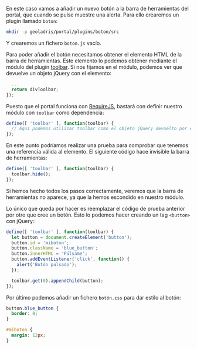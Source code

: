 En este caso vamos a añadir un nuevo botón a la barra de herramientas del portal, que cuando se pulse muestre una alerta. Para ello crearemos un plugin llamado `boton`:

```bash
mkdir -p geoladris/portal/plugins/boton/src
```

Y crearemos un fichero `boton.js` vacío.

Para poder añadir el botón necesitamos obtener el elemento HTML de la barra de herramientas. Este elemento lo podemos obtener mediante el módulo del plugin  [toolbar](https://github.com/geoladris/plugins/blob/master/base/src/toolbar.js). Si nos fijamos en el módulo, podemos ver que devuelve un objeto jQuery con el elemento:

```js
  ...
  return divToolbar;
});
```

Puesto que el portal funciona con [RequireJS](http://requirejs.org/), bastará con definir nuestro módulo con `toolbar` como dependencia:

```js
define([ 'toolbar' ], function(toolbar) {
  // Aquí podemos utilizar toolbar como el objeto jQuery devuelto por el módulo
});
```

En este punto podríamos realizar una prueba para comprobar que tenemos una referencia válida al elemento. El siguiente código hace invisible la barra de herramientas:

```js
define([ 'toolbar' ], function(toolbar) {
  toolbar.hide();
});
```

Si hemos hecho todos los pasos correctamente, veremos que la barra de herramientas no aparece, ya que la hemos escondido en nuestro módulo.

Lo único que queda por hacer es reemplazar el código de prueba anterior por otro que cree un botón. Esto lo podemos hacer creando un tag ``<button>`` con jQuery::

```js
define([ 'toolbar' ], function(toolbar) {
  let button = document.createElement('button');
  button.id = 'miboton';
  button.className = 'blue_button';
  button.innerHTML = 'Púlsame';
  button.addEventListener('click', function() {
    alert('Botón pulsado');
  });

  toolbar.get(0).appendChild(button);
});
```

Por último podemos añadir un fichero `botón.css` para dar estilo al botón:

```css
button.blue_button {
  border: 0;
}

#miboton {
  margin: 12px;
}
```
